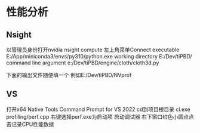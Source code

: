 # 性能分析

## Nsight
以管理员身份打开nvidia nsight compute
左上角菜单Connect
executable  E:/App/miniconda3/envs/py310/python.exe
working directory E:/Dev/tiPBD/
command line argument e:/Dev/tiPBD/engine/cloth/cloth3d.py

下面的输出文件随便填一个 例如E:/Dev/tiPBD/NVprof

## VS
打开x64 Native Tools Command Prompt for VS 2022
cd到项目根目录
cl.exe profiling/perf.cpp
右键选择perf.exe为启动项
启动调试器
右下窗口红色小圆点点击记录CPU性能数据